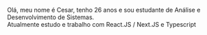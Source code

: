 Olá, meu nome é Cesar, tenho 26 anos e sou estudante de Análise e Desenvolvimento de Sistemas. <br/>
Atualmente estudo e trabalho com React.JS / Next.JS e Typescript
